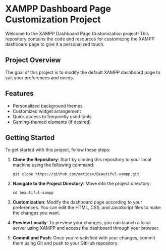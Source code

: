 # XAMPP Dashboard Page Customization Project

Welcome to the XAMPP Dashboard Page Customization project! This repository contains the code and resources for customizing the XAMPP dashboard page to give it a personalized touch.

## Project Overview

The goal of this project is to modify the default XAMPP dashboard page to suit your preferences and needs.
## Features

- Personalized background themes
- Customized widget arrangement
- Quick access to frequently used tools
- Gaming-themed elements (if desired)

## Getting Started

To get started with this project, follow these steps:

1. **Clone the Repository**: Start by cloning this repository to your local machine using the following command:
   
   ```
   git clone https://github.com/metidev/Beautiful-xampp.git
   ```

2. **Navigate to the Project Directory**: Move into the project directory:
   
   ```
   cd beautiful-xampp
   ```

3. **Customization**: Modify the dashboard page according to your preferences. You can edit the HTML, CSS, and JavaScript files to make the changes you want.

4. **Preview Locally**: To preview your changes, you can launch a local server using XAMPP and access the dashboard through your browser.

5. **Commit and Push**: Once you're satisfied with your changes, commit them using Git and push to your GitHub repository.

